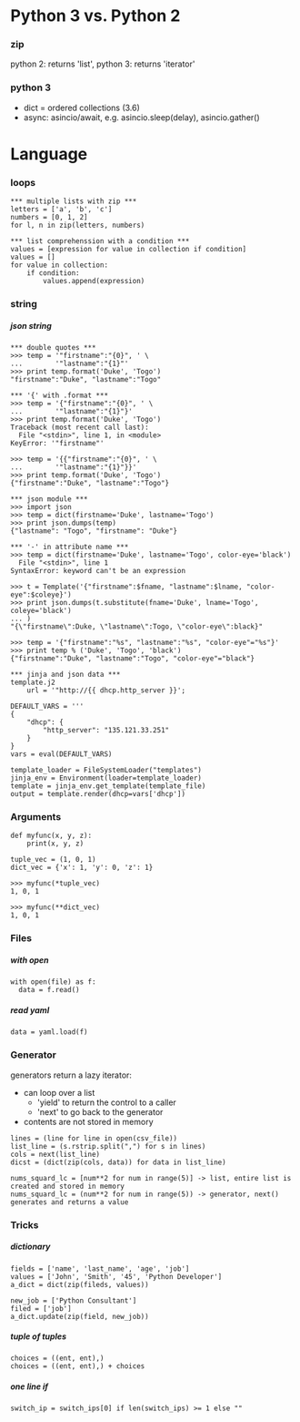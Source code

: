 Python 3 vs. Python 2
=====

### zip
python 2: returns 'list', python 3: returns 'iterator'

### python 3  
- dict = ordered collections (3.6)  
- async: asincio/await, e.g. asincio.sleep(delay), asincio.gather()


Language
=====

### loops

``` 
*** multiple lists with zip ***  
letters = ['a', 'b', 'c']
numbers = [0, 1, 2]
for l, n in zip(letters, numbers)
```
``` 
*** list comprehenssion with a condition ***
values = [expression for value in collection if condition]
values = []
for value in collection:
    if condition:
        values.append(expression)
```

### string

##### json string
```
*** double quotes ***
>>> temp = '"firstname":"{0}", ' \
...        '"lastname":"{1}"'
>>> print temp.format('Duke', 'Togo')
"firstname":"Duke", "lastname":"Togo"

*** '{' with .format ***
>>> temp = '{"firstname":"{0}", ' \
...        '"lastname":"{1}"}'
>>> print temp.format('Duke', 'Togo')
Traceback (most recent call last):
  File "<stdin>", line 1, in <module>
KeyError: '"firstname"'

>>> temp = '{{"firstname":"{0}", ' \
...        '"lastname":"{1}"}}'
>>> print temp.format('Duke', 'Togo')
{"firstname":"Duke", "lastname":"Togo"}

*** json module ***
>>> import json
>>> temp = dict(firstname='Duke', lastname='Togo')
>>> print json.dumps(temp)
{"lastname": "Togo", "firstname": "Duke"}

*** '-' in attribute name ***
>>> temp = dict(firstname='Duke', lastname='Togo', color-eye='black')
  File "<stdin>", line 1
SyntaxError: keyword can't be an expression

>>> t = Template('{"firstname":$fname, "lastname":$lname, "color-eye":$coleye}')
>>> print json.dumps(t.substitute(fname='Duke', lname='Togo', coleye='black')
... )
"{\"firstname\":Duke, \"lastname\":Togo, \"color-eye\":black}"

>>> temp = '{"firstname":"%s", "lastname":"%s", "color-eye"="%s"}'
>>> print temp % ('Duke', 'Togo', 'black')
{"firstname":"Duke", "lastname":"Togo", "color-eye"="black"}

*** jinja and json data ***
template.j2
    url = '"http://{{ dhcp.http_server }}';

DEFAULT_VARS = '''
{
    "dhcp": {
        "http_server": "135.121.33.251"
    }
}
vars = eval(DEFAULT_VARS)

template_loader = FileSystemLoader("templates")
jinja_env = Environment(loader=template_loader)
template = jinja_env.get_template(template_file)
output = template.render(dhcp=vars['dhcp'])

```

### Arguments
```  
def myfunc(x, y, z):
    print(x, y, z)

tuple_vec = (1, 0, 1)
dict_vec = {'x': 1, 'y': 0, 'z': 1}

>>> myfunc(*tuple_vec)
1, 0, 1

>>> myfunc(**dict_vec)
1, 0, 1
```

### Files

##### with open
```   
with open(file) as f:
  data = f.read()
```  

##### read yaml  
```  
data = yaml.load(f)
```

### Generator
generators return a lazy iterator:
- can loop over a list
  + 'yield' to return the control to a caller
  + 'next' to go back to the generator
- contents are not stored in memory  

``` Reading a large file   
lines = (line for line in open(csv_file))
list_line = (s.rstrip.split(",") for s in lines)
cols = next(list_line)
dicst = (dict(zip(cols, data)) for data in list_line)
```  

``` list vs. generator  
nums_squard_lc = [num**2 for num in range(5)] -> list, entire list is created and stored in memory
nums_squard_lc = (num**2 for num in range(5)) -> generator, next() generates and returns a value
```  

### Tricks

##### dictionary
```  
fields = ['name', 'last_name', 'age', 'job']
values = ['John', 'Smith', '45', 'Python Developer']
a_dict = dict(zip(fileds, values))

new_job = ['Python Consultant']
filed = ['job']
a_dict.update(zip(field, new_job))
```  

##### tuple of tuples  
```  
choices = ((ent, ent),)
choices = ((ent, ent),) + choices
```  

##### one line if  
```  
switch_ip = switch_ips[0] if len(switch_ips) >= 1 else ""
```  
